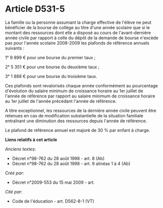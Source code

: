 # Article D531-5

La famille ou la personne assumant la charge effective de l'élève ne peut bénéficier de la bourse de collège au titre d'une
année scolaire que si le montant des ressources dont elle a disposé au cours de l'avant-dernière année civile par rapport à
celle du dépôt de la demande de bourse n'excède pas pour l'année scolaire 2008-2009 les plafonds de référence annuels
suivants :

1° 9 899 € pour une bourse du premier taux ;

2° 5 351 € pour une bourse du deuxième taux ;

3° 1 888 € pour une bourse du troisième taux.

Ces plafonds sont revalorisés chaque année conformément au pourcentage d'évolution du salaire minimum de croissance horaire
au 1er juillet de l'année de référence par rapport au salaire minimum de croissance horaire au 1er juillet de l'année
précédant l'année de référence.

A titre exceptionnel, les ressources de la dernière année civile peuvent être retenues en cas de modification substantielle
de la situation familiale entraînant une diminution des ressources depuis l'année de référence.

Le plafond de référence annuel est majoré de 30 % par enfant à charge.

**Liens relatifs à cet article**

_Anciens textes_:

  - Décret n°98-762 du 28 août 1998 - art. 8 (Ab)
  - Décret n°98-762 du 28 août 1998 - art. 9 alinéas 1 à 4 (Ab)

_Créé par_:

  - Décret n°2009-553 du 15 mai 2009 - art.

_Cité par_:

  - Code de l'éducation - art. D562-8-1 (VT)
